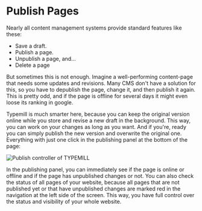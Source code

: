 # Publish Pages

Nearly all content management systems provide standard features like these:

* Save a draft.
* Publish a page.
* Unpublish a page, and...
* Delete a page

But sometimes this is not enough. Imagine a well-performing content-page that needs some updates and revisions. Many CMS don't have a solution for this, so you have to depublish the page, change it, and then publish it again. This is pretty odd, and if the page is offline for several days it might even loose its ranking in google. 

Typemill is much smarter here, because you can keep the original version online while you store and revise a new draft in the background. This way, you can work on your changes as long as you want. And if you're, ready you can simply publish the new version and overwrite the original one. Everything with just one click in the publishing panel at the bottom of the page:

![Publish controller of TYPEMILL](/media/publish-demo.gif)

In the publishing panel, you can immediately see if the page is online or offline and if the page has unpublished changes or not. You can also check the status of all pages of your website, because all pages that are not published yet or that have unpublished changes are marked red in the navigation at the left side of the screen. This way, you have full control over the status and visibility of your whole website.
